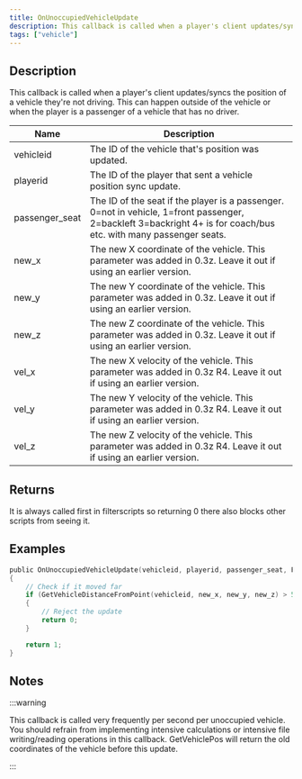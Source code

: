 ```yaml
---
title: OnUnoccupiedVehicleUpdate
description: This callback is called when a player's client updates/syncs the position of a vehicle they're not driving.
tags: ["vehicle"]
---
```


<VersionWarn name='callback' version='SA-MP 0.3c R3' />

## Description

This callback is called when a player's client updates/syncs the position of a vehicle they're not driving. This can happen outside of the vehicle or when the player is a passenger of a vehicle that has no driver.

| Name           | Description                                                                                                                                                      |
| -------------- | ---------------------------------------------------------------------------------------------------------------------------------------------------------------- |
| vehicleid      | The ID of the vehicle that's position was updated.                                                                                                               |
| playerid       | The ID of the player that sent a vehicle position sync update.                                                                                                   |
| passenger_seat | The ID of the seat if the player is a passenger. 0=not in vehicle, 1=front passenger, 2=backleft 3=backright 4+ is for coach/bus etc. with many passenger seats. |
| new_x          | The new X coordinate of the vehicle. This parameter was added in 0.3z. Leave it out if using an earlier version.                                                 |
| new_y          | The new Y coordinate of the vehicle. This parameter was added in 0.3z. Leave it out if using an earlier version.                                                 |
| new_z          | The new Z coordinate of the vehicle. This parameter was added in 0.3z. Leave it out if using an earlier version.                                                 |
| vel_x          | The new X velocity of the vehicle. This parameter was added in 0.3z R4. Leave it out if using an earlier version.                                                |
| vel_y          | The new Y velocity of the vehicle. This parameter was added in 0.3z R4. Leave it out if using an earlier version.                                                |
| vel_z          | The new Z velocity of the vehicle. This parameter was added in 0.3z R4. Leave it out if using an earlier version.                                                |

## Returns

It is always called first in filterscripts so returning 0 there also blocks other scripts from seeing it.

## Examples

```c
public OnUnoccupiedVehicleUpdate(vehicleid, playerid, passenger_seat, Float:new_x, Float:new_y, Float:new_z, Float:vel_x, Float:vel_y, Float:vel_z)
{
    // Check if it moved far
    if (GetVehicleDistanceFromPoint(vehicleid, new_x, new_y, new_z) > 50.0)
    {
        // Reject the update
        return 0;
    }

    return 1;
}
```

## Notes

:::warning

This callback is called very frequently per second per unoccupied vehicle. You should refrain from implementing intensive calculations or intensive file writing/reading operations in this callback. GetVehiclePos will return the old coordinates of the vehicle before this update.

:::
